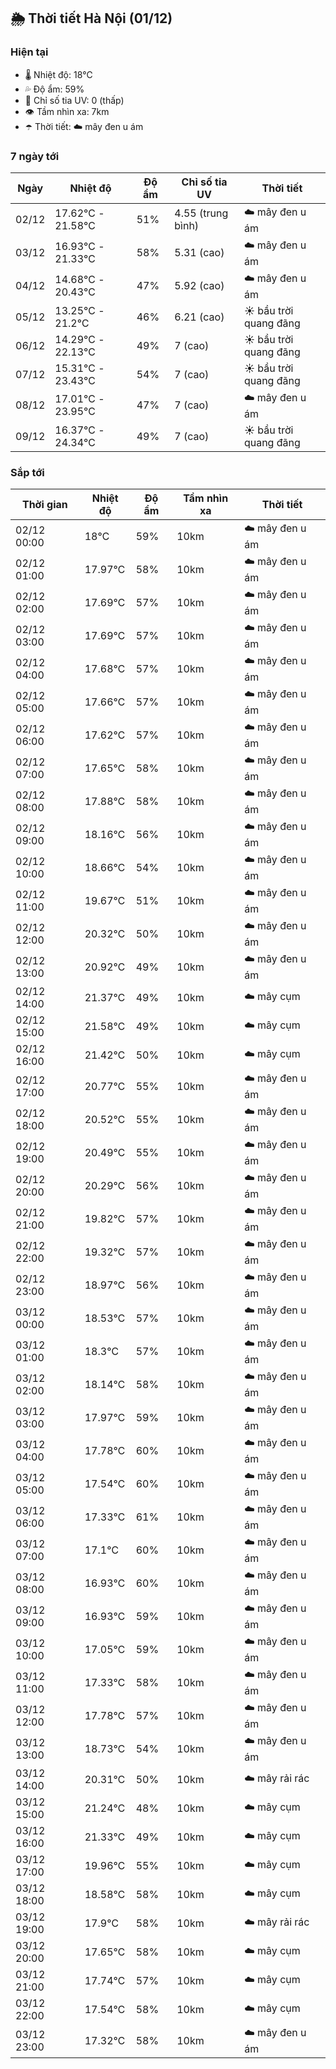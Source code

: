 ## 🌦️ Thời tiết Hà Nội (01/12)

### Hiện tại

- 🌡️ Nhiệt độ: 18℃
- 💦 Độ ẩm: 59%
- 🌟 Chỉ số tia UV: 0 (thấp)
- 👁️ Tầm nhìn xa: 7km
- ☂️ Thời tiết: ☁️ mây đen u ám

### 7 ngày tới

| Ngày | Nhiệt độ | Độ ẩm | Chỉ số tia UV | Thời tiết |
| --- | --- | --- | --- | --- |
| 02/12 | 17.62℃ - 21.58℃ | 51% | 4.55 (trung bình) | ☁️ mây đen u ám |
| 03/12 | 16.93℃ - 21.33℃ | 58% | 5.31 (cao) | ☁️ mây đen u ám |
| 04/12 | 14.68℃ - 20.43℃ | 47% | 5.92 (cao) | ☁️ mây đen u ám |
| 05/12 | 13.25℃ - 21.2℃ | 46% | 6.21 (cao) | ☀️ bầu trời quang đãng |
| 06/12 | 14.29℃ - 22.13℃ | 49% | 7 (cao) | ☀️ bầu trời quang đãng |
| 07/12 | 15.31℃ - 23.43℃ | 54% | 7 (cao) | ☀️ bầu trời quang đãng |
| 08/12 | 17.01℃ - 23.95℃ | 47% | 7 (cao) | ☁️ mây đen u ám |
| 09/12 | 16.37℃ - 24.34℃ | 49% | 7 (cao) | ☀️ bầu trời quang đãng |

### Sắp tới

| Thời gian | Nhiệt độ | Độ ẩm | Tầm nhìn xa | Thời tiết |
| --- | --- | --- | --- | --- |
| 02/12 00:00 | 18℃ | 59% | 10km | ☁️ mây đen u ám |
| 02/12 01:00 | 17.97℃ | 58% | 10km | ☁️ mây đen u ám |
| 02/12 02:00 | 17.69℃ | 57% | 10km | ☁️ mây đen u ám |
| 02/12 03:00 | 17.69℃ | 57% | 10km | ☁️ mây đen u ám |
| 02/12 04:00 | 17.68℃ | 57% | 10km | ☁️ mây đen u ám |
| 02/12 05:00 | 17.66℃ | 57% | 10km | ☁️ mây đen u ám |
| 02/12 06:00 | 17.62℃ | 57% | 10km | ☁️ mây đen u ám |
| 02/12 07:00 | 17.65℃ | 58% | 10km | ☁️ mây đen u ám |
| 02/12 08:00 | 17.88℃ | 58% | 10km | ☁️ mây đen u ám |
| 02/12 09:00 | 18.16℃ | 56% | 10km | ☁️ mây đen u ám |
| 02/12 10:00 | 18.66℃ | 54% | 10km | ☁️ mây đen u ám |
| 02/12 11:00 | 19.67℃ | 51% | 10km | ☁️ mây đen u ám |
| 02/12 12:00 | 20.32℃ | 50% | 10km | ☁️ mây đen u ám |
| 02/12 13:00 | 20.92℃ | 49% | 10km | ☁️ mây đen u ám |
| 02/12 14:00 | 21.37℃ | 49% | 10km | ☁️ mây cụm |
| 02/12 15:00 | 21.58℃ | 49% | 10km | ☁️ mây cụm |
| 02/12 16:00 | 21.42℃ | 50% | 10km | ☁️ mây cụm |
| 02/12 17:00 | 20.77℃ | 55% | 10km | ☁️ mây đen u ám |
| 02/12 18:00 | 20.52℃ | 55% | 10km | ☁️ mây đen u ám |
| 02/12 19:00 | 20.49℃ | 55% | 10km | ☁️ mây đen u ám |
| 02/12 20:00 | 20.29℃ | 56% | 10km | ☁️ mây đen u ám |
| 02/12 21:00 | 19.82℃ | 57% | 10km | ☁️ mây đen u ám |
| 02/12 22:00 | 19.32℃ | 57% | 10km | ☁️ mây đen u ám |
| 02/12 23:00 | 18.97℃ | 56% | 10km | ☁️ mây đen u ám |
| 03/12 00:00 | 18.53℃ | 57% | 10km | ☁️ mây đen u ám |
| 03/12 01:00 | 18.3℃ | 57% | 10km | ☁️ mây đen u ám |
| 03/12 02:00 | 18.14℃ | 58% | 10km | ☁️ mây đen u ám |
| 03/12 03:00 | 17.97℃ | 59% | 10km | ☁️ mây đen u ám |
| 03/12 04:00 | 17.78℃ | 60% | 10km | ☁️ mây đen u ám |
| 03/12 05:00 | 17.54℃ | 60% | 10km | ☁️ mây đen u ám |
| 03/12 06:00 | 17.33℃ | 61% | 10km | ☁️ mây đen u ám |
| 03/12 07:00 | 17.1℃ | 60% | 10km | ☁️ mây đen u ám |
| 03/12 08:00 | 16.93℃ | 60% | 10km | ☁️ mây đen u ám |
| 03/12 09:00 | 16.93℃ | 59% | 10km | ☁️ mây đen u ám |
| 03/12 10:00 | 17.05℃ | 59% | 10km | ☁️ mây đen u ám |
| 03/12 11:00 | 17.33℃ | 58% | 10km | ☁️ mây đen u ám |
| 03/12 12:00 | 17.78℃ | 57% | 10km | ☁️ mây đen u ám |
| 03/12 13:00 | 18.73℃ | 54% | 10km | ☁️ mây đen u ám |
| 03/12 14:00 | 20.31℃ | 50% | 10km | ☁️ mây rải rác |
| 03/12 15:00 | 21.24℃ | 48% | 10km | ☁️ mây cụm |
| 03/12 16:00 | 21.33℃ | 49% | 10km | ☁️ mây cụm |
| 03/12 17:00 | 19.96℃ | 55% | 10km | ☁️ mây cụm |
| 03/12 18:00 | 18.58℃ | 58% | 10km | ☁️ mây cụm |
| 03/12 19:00 | 17.9℃ | 58% | 10km | ☁️ mây rải rác |
| 03/12 20:00 | 17.65℃ | 58% | 10km | ☁️ mây cụm |
| 03/12 21:00 | 17.74℃ | 57% | 10km | ☁️ mây cụm |
| 03/12 22:00 | 17.54℃ | 58% | 10km | ☁️ mây cụm |
| 03/12 23:00 | 17.32℃ | 58% | 10km | ☁️ mây đen u ám |
